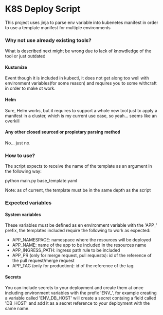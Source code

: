 # K8S Deploy Script

This project uses jinja to parse env variable into kubenetes manifest in order to use a template manifest for multiple environments

### Why not use already existing tools?

What is described next might be wrong due to lack of knowdledge of the tool or just outdated

#### Kustomize

Event though it is included in kubectl, it does not get along too well with environment variables(for some reason) and requires you to some withcraft in order to make ot work.


#### Helm

Sure, Helm works, but it requires to support a whole new tool just to apply a manifest in a cluster, which is my current use case, so yeah... seems like an overkill


#### Any other closed sourced or propietary parsing method

No... just no.


### How to use?

The script expects to receive the name of the template as an argument in the following way:

python main.py base_template.yaml

Note: as of current, the template must be in the same depth as the script

### Expected variables

#### System variables

These variables must be defined as en environment variable with the 'APP_' prefix, the templates included require the following to work as expected:

- APP_NAMESPACE: namespace where the resources will be deployed
- APP_NAME: name of the app to be included in the resources name
- APP_INGRESS_PATH: ingress path rule to be included
- APP_PR (only for merge request, pull requests): id of the reference of the pull request/merge request
- APP_TAG (only for production): id of the reference of the tag

#### Secrets

You can include secrets to your deployment and create them at once including environment variables with the prefix 'ENV_', for example creating a variable called 'ENV_DB_HOST' will create a secret containg a field called 'DB_HOST' and add it as a secret reference to your deployment with the same name.
